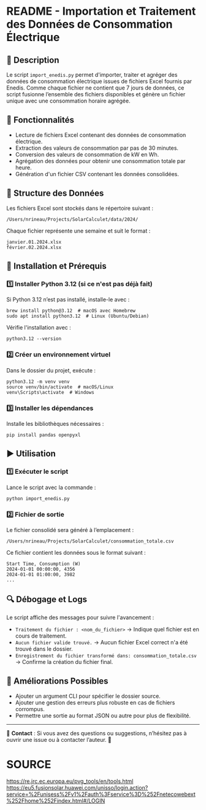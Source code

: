 # README - Importation et Traitement des Données de Consommation Électrique

## 📌 Description
Le script `import_enedis.py` permet d'importer, traiter et agréger des données de consommation électrique issues de fichiers Excel fournis par Enedis. Comme chaque fichier ne contient que 7 jours de données, ce script fusionne l’ensemble des fichiers disponibles et génère un fichier unique avec une consommation horaire agrégée.

## 🚀 Fonctionnalités
- Lecture de fichiers Excel contenant des données de consommation électrique.
- Extraction des valeurs de consommation par pas de 30 minutes.
- Conversion des valeurs de consommation de kW en Wh.
- Agrégation des données pour obtenir une consommation totale par heure.
- Génération d'un fichier CSV contenant les données consolidées.

## 📂 Structure des Données
Les fichiers Excel sont stockés dans le répertoire suivant :
```
/Users/nrineau/Projects/SolarCalculet/data/2024/
```
Chaque fichier représente une semaine et suit le format :
```
janvier.01.2024.xlsx
février.02.2024.xlsx
```

## 🔧 Installation et Prérequis
### 1️⃣ Installer Python 3.12 (si ce n'est pas déjà fait)
Si Python 3.12 n’est pas installé, installe-le avec :
```
brew install python@3.12  # macOS avec Homebrew
sudo apt install python3.12  # Linux (Ubuntu/Debian)
```
Vérifie l'installation avec :
```
python3.12 --version
```

### 2️⃣ Créer un environnement virtuel
Dans le dossier du projet, exécute :
```
python3.12 -m venv venv
source venv/bin/activate  # macOS/Linux
venv\Scripts\activate  # Windows
```

### 3️⃣ Installer les dépendances
Installe les bibliothèques nécessaires :
```
pip install pandas openpyxl
```

## ▶️ Utilisation
### 1️⃣ Exécuter le script
Lance le script avec la commande :
```
python import_enedis.py
```

### 2️⃣ Fichier de sortie
Le fichier consolidé sera généré à l’emplacement :
```
/Users/nrineau/Projects/SolarCalculet/consommation_totale.csv
```
Ce fichier contient les données sous le format suivant :
```
Start Time, Consumption (W)
2024-01-01 00:00:00, 4356
2024-01-01 01:00:00, 3982
...
```

## 🔍 Débogage et Logs
Le script affiche des messages pour suivre l'avancement :
- `Traitement du fichier : <nom_du_fichier>` → Indique quel fichier est en cours de traitement.
- `Aucun fichier valide trouvé.` → Aucun fichier Excel correct n'a été trouvé dans le dossier.
- `Enregistrement du fichier transformé dans: consommation_totale.csv` → Confirme la création du fichier final.

## 📌 Améliorations Possibles
- Ajouter un argument CLI pour spécifier le dossier source.
- Ajouter une gestion des erreurs plus robuste en cas de fichiers corrompus.
- Permettre une sortie au format JSON ou autre pour plus de flexibilité.

---

📧 **Contact** : Si vous avez des questions ou suggestions, n’hésitez pas à ouvrir une issue ou à contacter l’auteur. 🚀

# SOURCE
https://re.jrc.ec.europa.eu/pvg_tools/en/tools.html
https://eu5.fusionsolar.huawei.com/unisso/login.action?service=%2Funisess%2Fv1%2Fauth%3Fservice%3D%252Fnetecowebext%252Fhome%252Findex.html#/LOGIN

